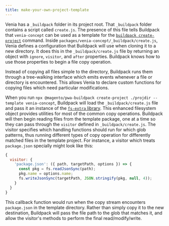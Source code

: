```yaml
---
title: make-your-own-project-template
---
```


<!-- ATTN JC: This is a draft document; the API being described is not public yet. -->

Venia has a `_buildpack` folder in its project root. That `_buildpack` folder contains a script called `create.js`.
The presence of this file tells Buildpack that `venia-concept` can be used as a template for the [`buildpack create-project`](./create-project.md) command.
Inside `packages/venia-concept/_buildpack/create.js`, Venia defines a configuration that Buildpack will use when cloning it to a new directory.
It does this in the `_buildpack/create.js` file by returning an object with `ignore`, `visitor`, and `after` properties.
Buildpack knows how to use those properties to begin a file copy operation.

Instead of copying all files simple to the directory, Buildpack runs them through a tree-walking interface which emits events whenever a file or directory is encountered.
This allows Venia to declare custom functions for copying files which need particular modifications.

When you run `npx @magento/pwa-buildpack create-project ./projdir --template venia-concept`, Buildpack will load the `_buildpack/create.js` file and pass it an instance of the [`fs-extra` library](https://www.npmjs.com/package/fs-extra).
This enhanced filesystem object provides utilities for most of the common copy operations.
Buildpack will then begin reading files from the template package, one at a time so they can pass through the `visitor` defined in `_buildpack/create.js`.
The visitor specifies which handling functions should run for which glob patterns, thus running different types of copy operation for differently matched files in the template project.
For instance, a visitor which treats `package.json` specially might look like this:

```js
{
  visitor: {
    'package.json': ({ path, targetPath, options }) => {
      const pkg = fs.readJsonSync(path);
      pkg.name = options.name;
      fs.writeJsonSync(targetPath, JSON.stringify(pkg, null, 4));
    }
  }
}
```

This callback function would run when the copy stream encounters `package.json` in the template directory.
Rather than simply copy it to the new destination, Buildpack will pass the file path to the glob that matches it, and allow the visitor's methods to perform the final read/modify/write.
